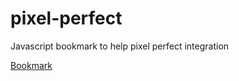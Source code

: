 # pixel-perfect
Javascript bookmark to help pixel perfect integration

[Bookmark](javascript:(function(){let%20s=document.createElement('script');s.type='text/javascript';s.src='https://acoquoin.github.io/pixel-perfect/app.js';document.body.appendChild(s);void(0);}());)
